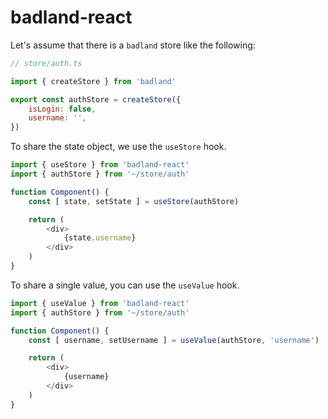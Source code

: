# badland-react

Let's assume that there is a `badland` store like the following:

```js
// store/auth.ts

import { createStore } from 'badland'

export const authStore = createStore({
    isLogin: false,
    username: '',
})
```

To share the state object, we use the `useStore` hook.

```js
import { useStore } from 'badland-react'
import { authStore } from '~/store/auth'

function Component() {
    const [ state, setState ] = useStore(authStore)

    return (
        <div>
            {state.username}
        </div>
    )
}
```

To share a single value, you can use the `useValue` hook.

```js
import { useValue } from 'badland-react'
import { authStore } from '~/store/auth'

function Component() {
    const [ username, setUsername ] = useValue(authStore, 'username')

    return (
        <div>
            {username}
        </div>
    )
}
```
